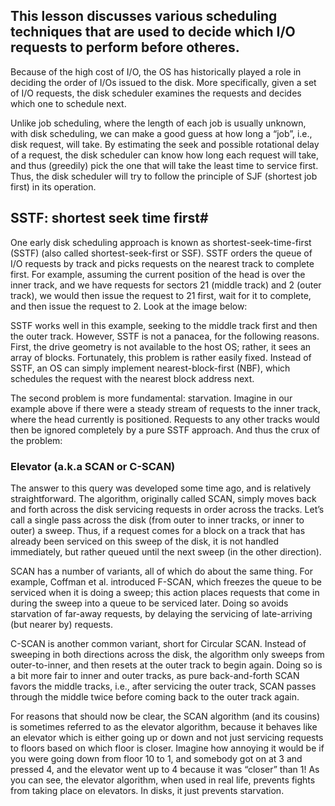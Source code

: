 ## This lesson discusses various scheduling techniques that are used to decide which I/O requests to perform before otheres.

Because of the high cost of I/O, the OS has historically played a role in deciding the order of I/Os issued to the disk. More specifically, given a set of I/O requests, the disk scheduler examines the requests and decides which one to schedule next.

Unlike job scheduling, where the length of each job is usually unknown, with disk scheduling, we can make a good guess at how long a “job”, i.e., disk request, will take. By estimating the seek and possible rotational delay of a request, the disk scheduler can know how long each request will take, and thus (greedily) pick the one that will take the least time to service first. Thus, the disk scheduler will try to follow the principle of SJF (shortest job first) in its operation.

## SSTF: shortest seek time first#

One early disk scheduling approach is known as shortest-seek-time-first (SSTF) (also called shortest-seek-first or SSF). SSTF orders the queue of I/O requests by track and picks requests on the nearest track to complete first. For example, assuming the current position of the head is over the inner track, and we have requests for sectors 21 (middle track) and 2 (outer track), we would then issue the request to 21 first, wait for it to complete, and then issue the request to 2. Look at the image below:



SSTF works well in this example, seeking to the middle track first and then the outer track. However, SSTF is not a panacea, for the following reasons. First, the drive geometry is not available to the host OS; rather, it sees an array of blocks. Fortunately, this problem is rather easily fixed. Instead of SSTF, an OS can simply implement nearest-block-first (NBF), which schedules the request with the nearest block address next.

The second problem is more fundamental: starvation. Imagine in our example above if there were a steady stream of requests to the inner track, where the head currently is positioned. Requests to any other tracks would then be ignored completely by a pure SSTF approach. And thus the crux of the problem:


### Elevator (a.k.a SCAN or C-SCAN)

The answer to this query was developed some time ago, and is relatively straightforward. The algorithm, originally called SCAN, simply moves back and forth across the disk servicing requests in order across the tracks. Let’s call a single pass across the disk (from outer to inner tracks, or inner to outer) a sweep. Thus, if a request comes for a block on a track that has already been serviced on this sweep of the disk, it is not handled immediately, but rather queued until the next sweep (in the other direction).

SCAN has a number of variants, all of which do about the same thing. For example, Coffman et al. introduced F-SCAN, which freezes the queue to be serviced when it is doing a sweep; this action places requests that come in during the sweep into a queue to be serviced later. Doing so avoids starvation of far-away requests, by delaying the servicing of late-arriving (but nearer by) requests.


C-SCAN is another common variant, short for Circular SCAN. Instead of sweeping in both directions across the disk, the algorithm only sweeps from outer-to-inner, and then resets at the outer track to begin again. Doing so is a bit more fair to inner and outer tracks, as pure back-and-forth SCAN favors the middle tracks, i.e., after servicing the outer track, SCAN passes through the middle twice before coming back to the outer track again.

For reasons that should now be clear, the SCAN algorithm (and its cousins) is sometimes referred to as the elevator algorithm, because it behaves like an elevator which is either going up or down and not just servicing requests to floors based on which floor is closer. Imagine how annoying it would be if you were going down from floor 10 to 1, and somebody got on at 3 and pressed 4, and the elevator went up to 4 because it was “closer” than 1! As you can see, the elevator algorithm, when used in real life, prevents fights from taking place on elevators. In disks, it just prevents starvation.

